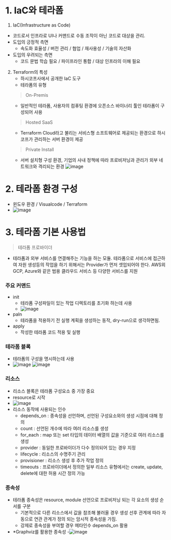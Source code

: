 # 1. IaC와 테라폼
1. IaC(Infrastructure as Code)
 - 코드로서 인프라로 UI나 커맨드로 수동 조작이 아닌 코드로 대상을 관리.
 - 도입의 긍정적 측면
   - 속도화 효율성 / 버전 관리 / 협업 / 재사용성 / 기술의 자산화
 - 도입의 우려되는 측면
   - 코드 문법 학습 필요 / 파이프라인 통합 / 대상 인프라의 이해 필요
  
2. Terraform의 특성
   - 하시코프사에서 공개한 IaC 도구
   - 테라폼의 유형
   > On-Premis
     - 일반적인 테라폼, 사용자의 컴퓨팅 환경에 오픈소스 바이너리 툴인 테라폼이 구성되어 사용
   > Hosted SaaS
     - Terraform Cloud라고 불리는 서비스형 소프트웨어로 제공되는 환경으로 하시코프가 관리하는 서버 환경이 제공
   > Private Install
     - 서버 설치형 구성 환경, 기업의 사내 정책에 따라 프로비저닝과 관리가 외부 네트워크와 격리되는 환경
![image](https://github.com/SEONGWOOKWON/terraform_study/assets/108262008/640ce018-e3e3-4a2c-88fb-6da4555f5346)

# 2. 테라폼 환경 구성
 - 윈도우 환경 / Visualcode / Terraform
 - ![image](https://github.com/SEONGWOOKWON/terraform_study/assets/108262008/3cab6932-6a6b-4956-b9c1-acd2305c56c1)

# 3. 테라폼 기본 사용법
> 테라폼 프로바이더
  - 테라폼과 외부 서비스를 연결해주는 기능을 하는 모듈. 테라폼으로 서비스에 접근하여 자원 생성등의 작업을 하기 위해서는 Provider가 먼저 셋업되어야 한다. AWS외 GCP, Azure와 같은 범용 클라우드 서비스 등 다양한 서비스를 지원

### 주요 커맨드
 - init
   - 테라폼 구성파일이 있는 작업 디렉토리를 초기화 하는데 사용
   - ![image](https://github.com/SEONGWOOKWON/terraform_study/assets/108262008/79137c6b-2711-42ea-be85-7519f9a64397)
 - paln
   - 테라폼을 적용하기 전 실행 계획을 생성하는 동작, dry-run으로 생각하면됨.
 - apply
   - 작성한 테라폼 코드 적용 및 실행
  
### 테라폼 블록
 - 테라폼의 구성을 명시하는데 사용
 - ![image](https://github.com/SEONGWOOKWON/terraform_study/assets/108262008/27b36796-0612-4eda-8653-32030dcd5661) ![image](https://github.com/SEONGWOOKWON/terraform_study/assets/108262008/2a14d3de-3ace-4738-8036-86272742f8b4)
### 리소스
 - 리소스 블록은 테라폼 구성요소 중 가장 중요
 - resource로 시작
 - ![image](https://github.com/SEONGWOOKWON/terraform_study/assets/108262008/8ee94f98-d337-4f65-b74f-576b4f7c3cf3)
 - 리소스 동작에 사용되는 인수
    - depends_on : 종속성을 선언하며, 선언된 구성요소와의 생성 시점에 대해 정의
    - count : 선언된 개수에 따라 여러 리소스를 생성
    - for_each : map 또는 set 타입의 데이터 배열의 값을 기준으로 여러 리소스를 생성
    - provider : 동일한 프로바이더가 다수 정의되어 있는 경우 지정
    - lifecycle : 리소스의 수명주기 관리
    - provisioner : 리소스 생성 후 추가 작업 정의
    - timeouts : 프로바이더에서 정의한 일부 리소스 유형에서는 create, update, delete에 대한 허용 시간 정의 가능

### 종속성 
 - 테라폼 종속성은 resource, module 선언으로 프로비저닝 되는 각 요소의 생성 순서를 구분
   - 기본적으로 다른 리소스에서 값을 참조해 불러올 경우 생성 선후 관계에 따라 자동으로 연관 관계가 정의 되는 암시적 종속성을 가짐.
   - 강제로 종속성을 부여할 경우 메타인수 depends_on 활용
 - *Graphviz를 활용한 종속성
   -![image](https://github.com/SEONGWOOKWON/terraform_study/assets/108262008/04abe4ec-0447-48b6-b4fe-2d91e315acba)
